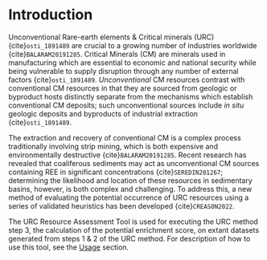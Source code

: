 Introduction
============

Unconventional Rare-earth elements & Critical minerals (URC) {cite}`osti_1891489` are crucial to a growing number of 
industries worldwide {cite}`BALARAM20191285`. Critical Minerals (CM) are minerals used in manufacturing which are essential 
to economic and national security while being vulnerable to supply disruption through any number of external factors 
{cite}`osti_1891489`. _Unconventional_ CM resources contrast with conventional CM resources in that they are sourced from 
geologic or byproduct hosts distinctly separate from the mechanisms which establish conventional CM deposits; such 
unconventional sources include _in situ_ geologic deposits and byproducts of industrial extraction 
{cite}`osti_1891489`.
 
The extraction and recovery of conventional CM is a complex process traditionally involving strip mining, 
which is both expensive and environmentally destructive {cite}`BALARAM20191285`. Recent research has revealed that 
coaliferous sediments may act as unconventional CM sources containing REE in significant concentrations 
{cite}`SEREDIN201267`; determining the likelihood and location of these resources in sedimentary basins, however, is both
complex and challenging. To address this, a new method of evaluating the potential occurrence of URC resources using a 
series of validated heuristics has been developed {cite}`CREASON2022`. 

The URC Resource Assessment Tool is used for executing the URC method step 3, the calculation of the potential enrichment score, on extant datasets generated from steps 1 & 2 of the URC method.
For description of how to use this tool, see the [Usage](usage/index.rst) section.
